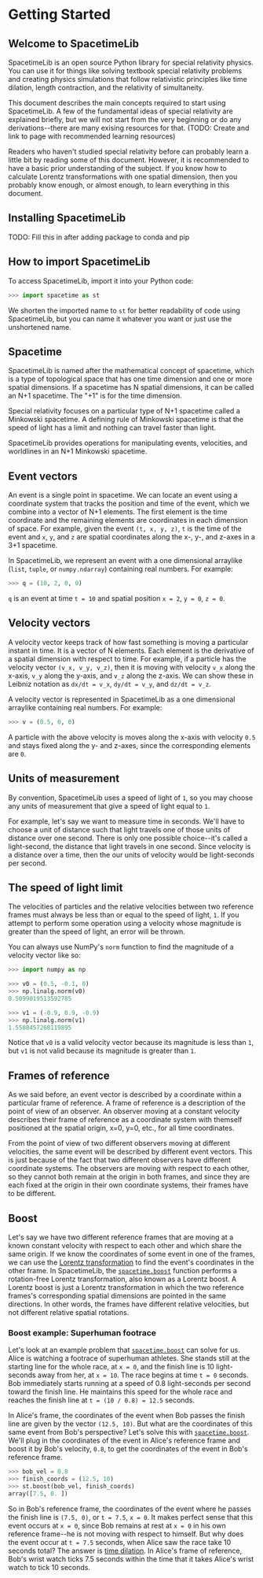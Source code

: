 # Getting Started

## Welcome to SpacetimeLib

SpacetimeLib is an open source Python library for special relativity physics.
You can use it for things like solving textbook special relativity problems and
creating physics simulations that follow relativistic principles like time
dilation, length contraction, and the relativity of simultaneity.

This document describes the main concepts required to start using SpacetimeLib.
A few of the fundamental ideas of special relativity are explained briefly, but
we will not start from the very beginning or do any derivations--there are many
exising resources for that. (TODO: Create and link to page with recommended
learning resources)

Readers who haven't studied special relativity before can probably learn
a little bit by reading some of this document. However, it is recommended to
have a basic prior understanding of the subject. If you know how to calculate
Lorentz transformations with one spatial dimension, then you probably know
enough, or almost enough, to learn everything in this document.

## Installing SpacetimeLib

TODO: Fill this in after adding package to conda and pip

## How to import SpacetimeLib

To access SpacetimeLib, import it into your Python code:

```python
>>> import spacetime as st
```

We shorten the imported name to `st` for better readability of code using
SpacetimeLib, but you can name it whatever you want or just use the unshortened
name.

## Spacetime

SpacetimeLib is named after the mathematical concept of spacetime, which is
a type of topological space that has one time dimension and one or more spatial
dimensions. If a spacetime has N spatial dimensions, it can be called an N+1
spacetime. The "+1" is for the time dimension.

Special relativity focuses on a particular type of N+1 spacetime called
a Minkowski spacetime. A defining rule of Minkowski spacetime is that the speed
of light has a limit and nothing can travel faster than light.

SpacetimeLib provides operations for manipulating events, velocities, and
worldlines in an N+1 Minkowski spacetime.

## Event vectors

An event is a single point in spacetime. We can locate an event using
a coordinate system that tracks the position and time of the event, which we
combine into a vector of N+1 elements. The first element is the time
coordinate and the remaining elements are coordinates in each dimension of
space. For example, given the event `(t, x, y, z)`, `t` is the time of the
event and `x`, `y`, and `z` are spatial coordinates along the x-, y-, and
z-axes in a 3+1 spacetime.

In SpacetimeLib, we represent an event with a one dimensional arraylike
(`list`, `tuple`, or `numpy.ndarray`) containing real numbers. For example:

```python
>>> q = (10, 2, 0, 0)
```

`q` is an event at time `t = 10` and spatial position `x = 2`, `y = 0`, `z = 0`.

## Velocity vectors

A velocity vector keeps track of how fast something is moving a particular
instant in time. It is a vector of N elements. Each element is the derivative
of a spatial dimension with respect to time. For example, if a particle has the
velocity vector `(v_x, v_y, v_z)`, then it is moving with velocity `v_x` along
the x-axis, `v_y` along the y-axis, and `v_z` along the z-axis. We can show
these in Leibniz notation as `dx/dt = v_x`, `dy/dt = v_y`, and `dz/dt = v_z`.

A velocity vector is represented in SpacetimeLib as a one dimensional arraylike
containing real numbers. For example:

```python
>>> v = (0.5, 0, 0)
```

A particle with the above velocity is moves along the x-axis with velocity
`0.5` and stays fixed along the y- and z-axes, since the corresponding elements
are `0`.

## Units of measurement

By convention, SpacetimeLib uses a speed of light of `1`, so you may choose any
units of measurement that give a speed of light equal to `1`.

For example, let's say we want to measure time in seconds. We'll have to choose
a unit of distance such that light travels one of those units of distance over
one second. There is only one possible choice--it's called a light-second, the
distance that light travels in one second. Since velocity is a distance over
a time, then the our units of velocity would be light-seconds per second.

## The speed of light limit

The velocities of particles and the relative velocities between two reference
frames must always be less than or equal to the speed of light, `1`. If you
attempt to perform some operation using a velocity whose magnitude is greater
than the speed of light, an error will be thrown.

You can always use NumPy's `norm` function to find the magnitude of a velocity
vector like so:

```python
>>> import numpy as np

>>> v0 = (0.5, -0.1, 0)
>>> np.linalg.norm(v0)
0.5099019513592785

>>> v1 = (-0.9, 0.9, -0.9)
>>> np.linalg.norm(v1)
1.5588457268119895
```

Notice that `v0` is a valid velocity vector because its magnitude is less than `1`,
but `v1` is not valid because its magnitude is greater than `1`.

## Frames of reference

As we said before, an event vector is described by a coordinate within
a particular frame of reference. A frame of reference is a description of
the point of view of an observer. An observer moving at a constant velocity
describes their frame of reference as a coordinate system with themself
positioned at the spatial origin, x=0, y=0, etc., for all time coordinates.

From the point of view of two different observers moving at different
velocities, the same event will be described by different event vectors. This
is just because of the fact that two different observers have different
coordinate systems. The observers are moving with respect to each other, so
they cannot both remain at the origin in both frames, and since they are each
fixed at the origin in their own coordinate systems, their frames have to be
different.

## Boost

Let's say we have two different reference frames that are moving at a known
constant velocity with respect to each other and which share the same origin.
If we know the coordinates of some event in one of the frames, we can use the
[Lorentz transformation](https://en.wikipedia.org/wiki/Lorentz_transformation)
to find the event's coordinates in the other frame. In SpacetimeLib, the
[`spacetime.boost`](spacetime.boost) function performs a rotation-free Lorentz
transformation, also known as a Lorentz boost. A Lorentz boost is just
a Lorentz transformation in which the two reference frames's corresponding
spatial dimensions are pointed in the same directions. In other words, the
frames have different relative velocities, but not different relative spatial
rotations.

### Boost example: Superhuman footrace

Let's look at an example problem that [`spacetime.boost`](spacetime.boost) can
solve for us. Alice is watching a footrace of superhuman athletes. She stands
still at the starting line for the whole race, at `x = 0`, and the finish line
is 10 light-seconds away from her, at `x = 10`. The race begins at time `t = 0`
seconds. Bob immediately starts running at a speed of 0.8 light-seconds per
second toward the finish line. He maintains this speed for the whole race and
reaches the finish line at `t = (10 / 0.8) = 12.5` seconds.

In Alice's frame, the coordinates of the event when Bob passes the finish line
are given by the vector `(12.5, 10)`. But what are the coordinates of this same
event from Bob's perspective? Let's solve this with
[`spacetime.boost`](spacetime.boost).  We'll plug in the coordinates of the
event in Alice's reference frame and boost it by Bob's velocity, `0.8`, to get
the coordinates of the event in Bob's reference frame.

```python
>>> bob_vel = 0.8
>>> finish_coords = (12.5, 10)
>>> st.boost(bob_vel, finish_coords)
array([7.5, 0. ])
```

So in Bob's reference frame, the coordinates of the event where he passes the
finish line is `(7.5, 0)`, or `t = 7.5`, `x = 0`. It makes perfect sense that
this event occurs at `x = 0`, since Bob remains at rest at `x = 0` in his own
reference frame--he is not moving with respect to himself. But why does the
event occur at `t = 7.5` seconds, when Alice saw the race take 10 seconds
total? The answer is [time
dilation](https://en.wikipedia.org/wiki/Time_dilation). In Alice's frame of
reference, Bob's wrist watch ticks 7.5 seconds within the time that it takes
Alice's wrist watch to tick 10 seconds.
